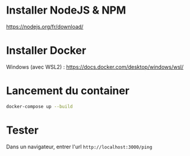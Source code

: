 # Installer NodeJS & NPM
https://nodejs.org/fr/download/

# Installer Docker
Windows (avec WSL2) : https://docs.docker.com/desktop/windows/wsl/

# Lancement du container
``` bash
docker-compose up --build
```

# Tester
Dans un navigateur, entrer l'url ``http://localhost:3000/ping``